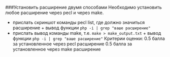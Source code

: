 ###Установить расширение двумя способами
Необходимо установить любое расширение через pecl и через make.
- прислать скриншот команды pecl list, где должно значиться расширение + вывод функции `php -i | grep "ваше расширение"`
- прислать вывод команды make, т.е. `make > make_output.txt` + вывод функции `php -i | grep "ваше расширение"`
Критерии оценки: 0.5 балла за установленное через pecl расширение
0.5 балла за установленное через make расширение